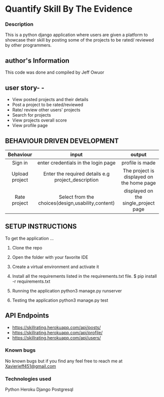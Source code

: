 # Quantify Skill By The Evidence
### Description
This is a python django application where users are given a platform to showcase their skill by posting some of the projects to be rated/ reviewed by other programmers.

## author's Information
This code was done and compiled by Jeff Owuor

## user story- - 
- View posted projects and their details
- Post a project to be rated/reviewed
- Rate/ review other users' projects
- Search for projects 
- View projects overall score
- View  profile page


## BEHAVIOUR DRIVEN DEVELOPMENT
| Behaviour  | input  |output   |
| :------------: | :------------: | :------------: |
|Sign in| enter credentials in the login page | profile is made |
|Upload project| Enter the required details e.g project_description | The project is displayed on the home page |
|Rate project| Select from the choices(design,usability,content)| displayed on the single_project page |



## SETUP INSTRUCTIONS
To get the application ...
1. Clone the repo
2. Open the folder with your favorite IDE
3. Create a virtual environment and activate it

4.  Install all the requirements listed in the requirements.txt file.
  $ pip install -r requirements.txt


5. Running the application
    python3 manage.py runserver

6. Testing the application
    python3 manage.py test 

## API Endpoints
- https://skillrating.herokuapp.com/api/posts/
- https://skillrating.herokuapp.com/api/profile/
- https://skillrating.herokuapp.com/api/users/


### Known bugs 
No known bugs but if you find any feel free to reach me at Xavierjeff451@gmail.com
### Technologies used
Python
Heroku
Django
Postgresql
